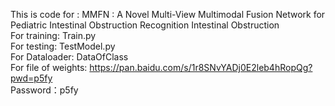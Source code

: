 This is code for : MMFN : A Novel Multi-View Multimodal Fusion Network for Pediatric Intestinal Obstruction Recognition
Intestinal Obstruction \
For training: Train.py \
For testing: TestModel.py \
For Dataloader: DataOfClass \
For file of weights:  https://pan.baidu.com/s/1r8SNvYADj0E2leb4hRopQg?pwd=p5fy \
  Password：p5fy
